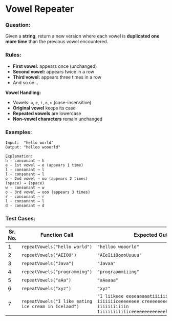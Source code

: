 # Vowel Repeater

### Question:
Given a **string**, return a new version where each vowel is **duplicated one more time** than the previous vowel encountered.

### Rules:
- **First vowel:** appears once (unchanged)
- **Second vowel:** appears twice in a row
- **Third vowel:** appears three times in a row
- And so on...

**Vowel Handling:**
- Vowels: `a`, `e`, `i`, `o`, `u` (case-insensitive)
- **Original vowel** keeps its case
- **Repeated vowels** are lowercase
- **Non-vowel characters** remain unchanged

### Examples:
```
Input:  "hello world"
Output: "helloo wooorld"

Explanation:
h - consonant → h
e - 1st vowel → e (appears 1 time)
l - consonant → l
l - consonant → l
o - 2nd vowel → oo (appears 2 times)
(space) → (space)
w - consonant → w
o - 3rd vowel → ooo (appears 3 times)
r - consonant → r
l - consonant → l
d - consonant → d
```

### Test Cases:
| **Sr. No.** | **Function Call**             | **Expected Output**      |
| ----------- | ----------------------------- | ------------------------ |
| 1           | `repeatVowels("hello world")` | `"helloo wooorld"`       |
| 2           | `repeatVowels("AEIOU")`       | `"AEeIiiOoooUuuuu"`      |
| 3           | `repeatVowels("Java")`        | `"Javaa"`               |
| 4           | `repeatVowels("programming")` | `"prograammiiing"` |
| 5           | `repeatVowels("aAa")`         | `"aAaaaa"`              |
| 6           | `repeatVowels("xyz")`         | `"xyz"`                  |
| 7           | `repeatVowels("I like eating ice cream in Iceland")` | `"I liikeee eeeeaaaaatiiiiiing iiiiiiiceeeeeeee creeeeeeeeeaaaaaaaaaam iiiiiiiiiiin Iiiiiiiiiiiiceeeeeeeeeeeeelaaaaaaaaaaaaaand"` |